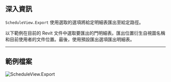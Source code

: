 ## 深入資訊
`ScheduleView.Export` 使用選取的選項將給定明細表匯出至給定路徑。

以下範例在目前的 Revit 文件中選取要匯出的門明細表。匯出位置衍生自視圖名稱和目前使用者的文件位置。最後，使用預設匯出選項匯出明細表。
___
## 範例檔案

![ScheduleView.Export](./Revit.Elements.Views.ScheduleView.Export_img.jpg)
